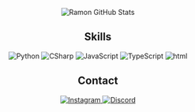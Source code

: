 <!-- GitHub Stats -->
<p align="center">
  <img src="https://github-readme-stats.vercel.app/api?username=Ramon-Sd&show_icons=true&theme=dark" alt="Ramon GitHub Stats" />
</p>

<!-- Skills -->
<h2 align="center">Skills</h2>
<p align="center">
  <img src="https://img.shields.io/badge/Python-3776AB?style=for-the-badge&logo=python&logoColor=white" alt="Python" />
  <img src="https://img.shields.io/badge/C%23-512BD4?style=for-the-badge&logo=csharp&logoColor=white" alt="CSharp" />
  <img src="https://img.shields.io/badge/JavaScript-ffe100?style=for-the-badge&logo=javascript&logoColor=black" alt="JavaScript" />
<!-- </p>
<p align="center"> -->
  <img src="https://img.shields.io/badge/TypeScript-512BD4?style=for-the-badge&logo=typescript&logoColor=white" alt="TypeScript" />
  <img src="https://img.shields.io/badge/HTML_5-ff8c00?style=for-the-badge&logo=html5&logoColor=white" alt="html" />
</p>

<!-- Contact -->
<h2 align="center">Contact</h2>
<p align="center">

</p>
<p align="center">
  <a href="https://www.instagram.com/_ramon_sd/">
    <img src="https://img.shields.io/badge/Instagram-%23E4405F?style=for-the-badge&logo=instagram&logoColor=white" alt="Instagram" />
  </a>
  <a href="https://top.gg/user/365542139201011712">
    <img src="https://img.shields.io/badge/Discord-5865F2?style=for-the-badge&logo=discord&logoColor=white" alt="Discord" />
  </a>
</p>


